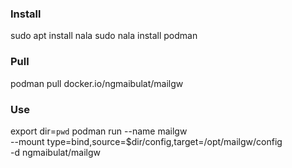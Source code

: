 ### Install

sudo apt install nala
sudo nala install podman

### Pull

podman pull docker.io/ngmaibulat/mailgw

### Use

export dir=`pwd`
podman run --name mailgw \
 --mount type=bind,source=$dir/config,target=/opt/mailgw/config \
 -d ngmaibulat/mailgw
